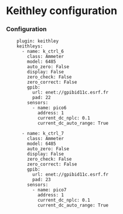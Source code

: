# Keithley configuration


### Configuration


        plugin: keithley
        keithleys:
          - name: k_ctrl_6
            class: Ammeter
            model: 6485
            auto_zero: False
            display: False
            zero_check: False
            zero_correct: False
            gpib:
              url: enet://gpibid11c.esrf.fr
              pad: 22
            sensors:
              - name: pico6
                address: 1
                current_dc_nplc: 0.1
                current_dc_auto_range: True

          - name: k_ctrl_7
            class: Ammeter
            model: 6485
            auto_zero: False
            display: False
            zero_check: False
            zero_correct: False
            gpib:
              url: enet://gpibid11c.esrf.fr
              pad: 23
            sensors:
              - name: pico7
                address: 1
                current_dc_nplc: 0.1
                current_dc_auto_range: True

